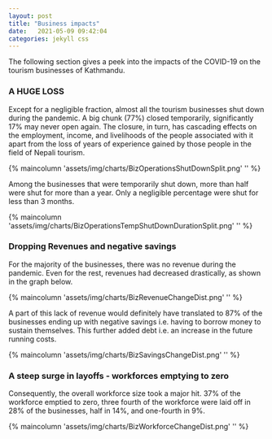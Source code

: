 ```yaml
---
layout: post
title: "Business impacts"
date:   2021-05-09 09:42:04
categories: jekyll css
---
```


The following section gives a peek into the impacts of the COVID-19 on the tourism businesses of Kathmandu.  

### A HUGE LOSS
Except for a negligible fraction, almost all the tourism businesses shut down during the pandemic. A big chunk (77%) closed temporarily, significantly 17% may never open again. The closure, in turn, has cascading effects on the employment, income, and livelihoods of the people associated with it apart from the loss of years of experience gained by those people in the field of Nepali tourism. 

{% maincolumn 'assets/img/charts/BizOperationsShutDownSplit.png' '' %}

Among the businesses that were temporarily shut down, more than half were shut for more than a year. Only a negligible percentage were shut for less than 3 months. 


{% maincolumn 'assets/img/charts/BizOperationsTempShutDownDurationSplit.png' '' %}

### Dropping Revenues and negative savings

For the majority of the businesses, there was no revenue during the pandemic. Even for the rest, revenues had decreased drastically, as shown in the graph below. 

{% maincolumn 'assets/img/charts/BizRevenueChangeDist.png' '' %}

A part of this lack of revenue would definitely have translated to 87% of the businesses ending up with negative savings i.e. having to borrow money to sustain themselves. This further added debt i.e. an increase in the future running costs. 

{% maincolumn 'assets/img/charts/BizSavingsChangeDist.png' '' %}

### A steep surge in layoffs - workforces emptying to zero

Consequently, the overall workforce size took a major hit. 37% of the workforce emptied to zero, three fourth of the workforce were laid off in 28% of the businesses, half in 14%, and one-fourth in 9%.  


{% maincolumn 'assets/img/charts/BizWorkforceChangeDist.png' '' %}



